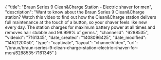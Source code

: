 {
    "title": "Braun Series 9 Clean&Charge Station - Electric shaver for men",
    "description": "Want to know about the Braun Series 9 Clean&Charge station? Watch this video to find out how the Clean&Charge station delivers full maintenance at the touch of a button, so your shaver feels like new every day. The station charges for maximum battery power at all times and removes hair stubble and 99.999% of germs.",
    "channelid": "6288535",
    "videoid": "7161345",
    "date_created": "1408096425",
    "date_modified": "1452120050",
    "type": "captivate",
    "layout": "channelVideo",
    "url": "\/braun\/braun-series-9-clean-charge-station-electric-shaver-for-men\/6288535-7161345"
}